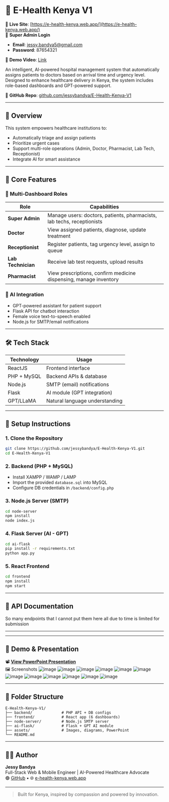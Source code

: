 
# 🏥 E-Health Kenya V1

🔗 **Live Site**: [https://e-health-kenya.web.app/](https://e-health-kenya.web.app/)  
🔐 **Super Admin Login**  
- **Email**: jessy.bandya5@gmail.com  
- **Password**: 87654321


🔗 **Demo Video**: [Link](https://unsa-feng.uonbi.ac.ke/backend/storage/media/images/20250411-2019-07.3252762.mp4)  


An intelligent, AI-powered hospital management system that automatically assigns patients to doctors based on arrival time and urgency level. Designed to enhance healthcare delivery in Kenya, the system includes role-based dashboards and GPT-powered support.

📁 **GitHub Repo**: [github.com/jessybandya/E-Health-Kenya-V1](https://github.com/jessybandya/E-Health-Kenya-V1)

---

## 📌 Overview

This system empowers healthcare institutions to:

- Automatically triage and assign patients
- Prioritize urgent cases
- Support multi-role operations (Admin, Doctor, Pharmacist, Lab Tech, Receptionist)
- Integrate AI for smart assistance

---

## 🎯 Core Features

### 🔐 Multi-Dashboard Roles

| Role             | Capabilities                                                                 |
|------------------|------------------------------------------------------------------------------|
| **Super Admin**  | Manage users: doctors, patients, pharmacists, lab techs, receptionists       |
| **Doctor**       | View assigned patients, diagnose, update treatment                           |
| **Receptionist** | Register patients, tag urgency level, assign to queue                        |
| **Lab Technician**| Receive lab test requests, upload results                                   |
| **Pharmacist**   | View prescriptions, confirm medicine dispensing, manage inventory            |

### 🤖 AI Integration

- GPT-powered assistant for patient support
- Flask API for chatbot interaction
- Female voice text-to-speech enabled
- Node.js for SMTP/email notifications

---

## 🛠 Tech Stack

| Technology     | Usage                          |
|----------------|--------------------------------|
| ReactJS        | Frontend interface             |
| PHP + MySQL    | Backend APIs & database        |
| Node.js        | SMTP (email) notifications     |
| Flask          | AI module (GPT integration)    |
| GPT/LLaMA      | Natural language understanding |

---

## 🔧 Setup Instructions

### 1. Clone the Repository

```bash
git clone https://github.com/jessybandya/E-Health-Kenya-V1.git
cd E-Health-Kenya-V1
```

### 2. Backend (PHP + MySQL)

- Install XAMPP / WAMP / LAMP
- Import the provided `database.sql` into MySQL
- Configure DB credentials in `/backend/config.php`

### 3. Node.js Server (SMTP)

```bash
cd node-server
npm install
node index.js
```

### 4. Flask Server (AI - GPT)

```bash
cd ai-flask
pip install -r requirements.txt
python app.py
```

### 5. React Frontend

```bash
cd frontend
npm install
npm start
```

---

## 📡 API Documentation
So many endpoints that I cannot put them here all due to time is limited for submission

---

---

## 🎥 Demo & Presentation

📽 **[View PowerPoint Presentation]([https://your-link.com](https://unsa-feng.uonbi.ac.ke/backend/storage/media/images/20250411-2019-07.3252762.mp4))**  
🖼️ Screenshots
![image](https://github.com/user-attachments/assets/d87c09c7-b57e-4bfb-b119-43aef9f2eef1)
![image](https://github.com/user-attachments/assets/abb7d9a6-a4ee-4028-a4b2-8c86d0fc3c0a)
![image](https://github.com/user-attachments/assets/12cbdc4d-1711-4896-93a0-a6fa18ec6944)
![image](https://github.com/user-attachments/assets/5fe3349f-3283-46b7-9886-23671e3b189c)
![image](https://github.com/user-attachments/assets/8af0ac65-181f-4a23-bdd2-773c72c4dc49)
![image](https://github.com/user-attachments/assets/e7b04de3-f08f-4d17-b05a-7dbe3701bbba)
![image](https://github.com/user-attachments/assets/c8bb50c9-a62e-4fd7-bf9d-2d8d2994e556)
![image](https://github.com/user-attachments/assets/2ebc4fb5-8e54-44a9-a3d7-9c4d818b11b1)
![image](https://github.com/user-attachments/assets/c77a91e7-3f41-4da8-b5f3-b2ea293869a9)
![image](https://github.com/user-attachments/assets/6b7bd081-1306-48c8-900d-742ccedfa0f2)
![image](https://github.com/user-attachments/assets/2097acd4-a00b-497a-b429-79724fd8c06d)
![image](https://github.com/user-attachments/assets/0723362b-bf5a-4953-b2b3-b4937de755de)








---

## 📁 Folder Structure

```
E-Health-Kenya-V1/
├── backend/             # PHP API + DB configs
├── frontend/            # React app (6 dashboards)
├── node-server/         # Node.js SMTP server
├── ai-flask/            # Flask + GPT AI module
├── assets/              # Images, diagrams, PowerPoint
└── README.md
```

---

## 👨‍💻 Author

**Jessy Bandya**  
Full-Stack Web & Mobile Engineer | AI-Powered Healthcare Advocate  
🟢 [GitHub](https://github.com/jessybandya) • 🌐 [e-health-kenya.web.app](https://e-health-kenya.web.app/)

---

> Built for Kenya, inspired by compassion and powered by innovation.
```
